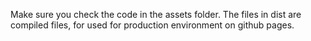 Make sure you check the code in the assets folder.
The files in dist are compiled files, for used for production environment on github pages.
